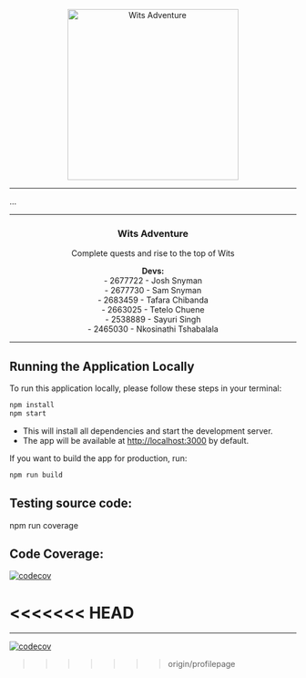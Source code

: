 <p align="center">
  <img src="public/LOGO_Final.ico" alt="Wits Adventure" height="300" />
</p>

---

<p align="center">

...

</p>

---

<h3 align="center">Wits Adventure</h3>
<p align="center">Complete quests and rise to the top of Wits</p>

<p align="center">
  <strong>Devs:</strong><br>
  - 2677722 - Josh Snyman<br>
  - 2677730 - Sam Snyman<br>
  - 2683459 - Tafara Chibanda<br>
  - 2663025 - Tetelo Chuene<br>
  - 2538889 - Sayuri Singh<br>
  - 2465030 - Nkosinathi Tshabalala
  <br>
</p>

---

## Running the Application Locally

To run this application locally, please follow these steps in your terminal:

```sh
npm install
npm start
```

- This will install all dependencies and start the development server.
- The app will be available at [http://localhost:3000](http://localhost:3000) by default.

If you want to build the app for production, run:

```sh
npm run build
```
## Testing source code:

npm run coverage 

## Code Coverage:
[![codecov](https://codecov.io/gh/Wits-Adventure/Wits-Adventure/branch/main/graph/badge.svg?token=1TAB3XT3GU)](https://codecov.io/gh/Wits-Adventure/Wits-Adventure)

<<<<<<< HEAD
=======
---
[![codecov](https://codecov.io/gh/Wits-Adventure/Wits-Adventure/branch/main/graph/badge.svg)](https://codecov.io/gh/Wits-Adventure/Wits-Adventure)
>>>>>>> origin/profilepage
